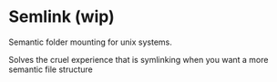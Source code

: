 # Semlink (wip)

Semantic folder mounting for unix systems.

Solves the cruel experience that is symlinking when you want a more semantic file structure
